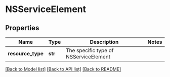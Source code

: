 # NSServiceElement

## Properties
Name | Type | Description | Notes
------------ | ------------- | ------------- | -------------
**resource_type** | **str** | The specific type of NSServiceElement | 

[[Back to Model list]](../README.md#documentation-for-models) [[Back to API list]](../README.md#documentation-for-api-endpoints) [[Back to README]](../README.md)

